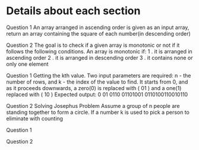 
# Details about each section
<!-- Section 1 -->

Question 1
An array arranged in ascending order is given as an input array, return an array containing the square of each number(in descending order)

Question 2
The goal is to check if a given array is monotonic or not if it follows the following conditions.
An array is monotonic if:
 1 . it is arranged in ascending order
 2 . it is arranged in descending order
 3 . it contains none or only one element

<!-- Section 2 -->

Question 1
Getting the kth value.
Two input parameters are required: n - the number of rows, and k - the index of the value to find.
It starts from 0, and as it proceeds downwards, a zero(0) is replaced with ( 01 ) and a one(1) replaced with ( 10 )
Expected output:
0
01
0110
01101001
0110100110010110

Question 2
Solving Josephus Problem
Assume a group of n people are standing together to form a circle.
If a number k is used to pick a person to eliminate with counting

<!-- Section 3 -->

Question 1


Question 2
